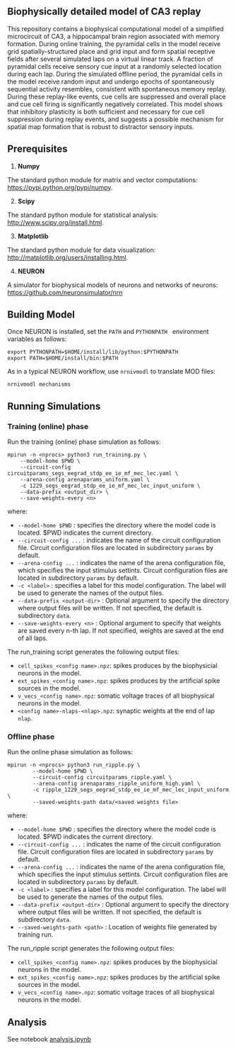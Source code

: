 ## Biophysically detailed model of CA3 replay

This repository contains a biophysical computational model of a
simplified microcircuit of CA3, a hippocampal brain region associated
with memory formation. During online training, the pyramidal cells in
the model receive grid spatially-structured place and grid input and
form spatial receptive fields after several simulated laps on a
virtual linear track. A fraction of pyramidal cells receive sensory
cue input at a randomly selected location during each lap. During the
simulated offline period, the pyramidal cells in the model receive
random input and undergo epochs of spontaneously sequential activity
resembles, consistent with spontaneous memory replay. During these
replay-like events, cue cells are suppressed and overall place and cue
cell firing is significantly negatively correlated. This model shows
that inhibitory plasticity is both sufficient and necessary for cue
cell suppression during replay events, and suggests a possible
mechanism for spatial map formation that is robust to distractor
sensory inputs.

## Prerequisites

1) **Numpy** 

The standard python module for matrix and vector computations: https://pypi.python.org/pypi/numpy.

2) **Scipy** 

The standard python module for statistical analysis: http://www.scipy.org/install.html.

3) **Matplotlib**

The standard python module for data visualization: http://matplotlib.org/users/installing.html.

4) **NEURON**

A simulator for biophysical models of neurons and networks of neurons: https://github.com/neuronsimulator/nrn

## Building Model

Once NEURON is installed, set the `PATH` and `PYTHONPATH ` environment variables as follows:

```
export PYTHONPATH=$HOME/install/lib/python:$PYTHONPATH
export PATH=$HOME/install/bin:$PATH
```

As in a typical NEURON workflow, use `nrnivmodl` to translate MOD files:

```
nrnivmodl mechanisms
```

## Running Simulations

### Training (online) phase

Run the training (online) phase simulation as follows:

	mpirun -n <nprocs> python3 run_training.py \
        --model-home $PWD \
        --circuit-config circuitparams_segs_eegrad_stdp_ee_ie_mf_mec_lec.yaml \
        --arena-config arenaparams_uniform.yaml \
        -c 1229_segs_eegrad_stdp_ee_ie_mf_mec_lec_input_uniform \
        --data-prefix <output_dir> \
        --save-weights-every <n>
	
where:
- `--model-home $PWD` : specifies the directory where the model code is located. $PWD indicates the current directory.
- `--circuit-config ...` : indicates the name of the circuit configuration file. Circuit configuration files are located in subdirectory `params` by default.
- `--arena-config ...` : indicates the name of the arena configuration file, which specifies the input stimulus settints. Circuit configuration files are located in subdirectory `params` by default.
- `-c <label>` : specifies a label for this model configuration. The label will be used to generate the names of the output files.
- `--data-prefix <output-dir>` : Optional argument to specify the directory where output files will be written. If not specified, the default is subdirectory `data`.
- `--save-weights-every <n>` : Optional argument to specify that weights are saved every n-th lap. If not specified, weights are saved at the end of all laps.

The run_training script generates the following output files:

- `cell_spikes_<config name>.npz`: spikes produces by the biophysicial neurons in the model.
- `ext_spikes_<config name>.npz`: spikes produces by the artificial spike sources in the model.
- `v_vecs_<config name>.npz`: somatic voltage traces of all biophysical neurons in the model.
- `<config name>-nlaps-<nlap>.npz`: synaptic weights at the end of lap `nlap`.

### Offline phase

Run the online phase simulation as follows:

	mpirun -n <nprocs> python3 run_ripple.py \
            --model-home $PWD \
            --circuit-config circuitparams_ripple.yaml \
            --arena-config arenaparams_ripple_uniform_high.yaml \
            -c ripple_1229_segs_eegrad_stdp_ee_ie_mf_mec_lec_input_uniform \
            --saved-weights-path data/<saved weights file>
  
where:
- `--model-home $PWD` : specifies the directory where the model code is located. $PWD indicates the current directory.
- `--circuit-config ...` : indicates the name of the circuit configuration file. Circuit configuration files are located in subdirectory `params` by default.
- `--arena-config ...` : indicates the name of the arena configuration file, which specifies the input stimulus settints. Circuit configuration files are located in subdirectory `params` by default.
- `-c <label>` : specifies a label for this model configuration. The label will be used to generate the names of the output files.
- `--data-prefix <output-dir>` : Optional argument to specify the directory where output files will be written. If not specified, the default is subdirectory `data`.
- `--saved-weights-path <path>` : Location of weights file generated by training run.



The run_ripple script generates the following output files:

- `cell_spikes_<config name>.npz`: spikes produces by the biophysicial neurons in the model.
- `ext_spikes_<config name>.npz`: spikes produces by the artificial spike sources in the model.
- `v_vecs_<config name>.npz`: somatic voltage traces of all biophysical neurons in the model.

## Analysis

See notebook [analysis.ipynb](notebooks/analysis.ipynb)

